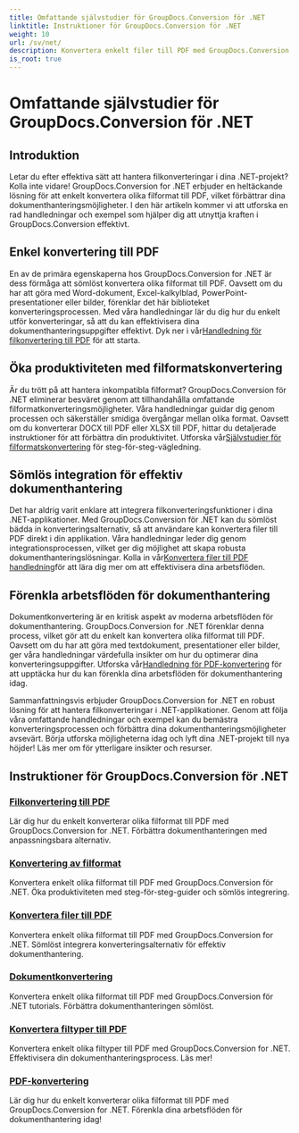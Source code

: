 ```yaml
---
title: Omfattande självstudier för GroupDocs.Conversion för .NET
linktitle: Instruktioner för GroupDocs.Conversion för .NET
weight: 10
url: /sv/net/
description: Konvertera enkelt filer till PDF med GroupDocs.Conversion för .NET. Effektivisera dokumenthanteringen med anpassningsbara alternativ. #GroupDocs.Conversion
is_root: true
---
```


# Omfattande självstudier för GroupDocs.Conversion för .NET


## Introduktion

Letar du efter effektiva sätt att hantera filkonverteringar i dina .NET-projekt? Kolla inte vidare! GroupDocs.Conversion for .NET erbjuder en heltäckande lösning för att enkelt konvertera olika filformat till PDF, vilket förbättrar dina dokumenthanteringsmöjligheter. I den här artikeln kommer vi att utforska en rad handledningar och exempel som hjälper dig att utnyttja kraften i GroupDocs.Conversion effektivt.

## Enkel konvertering till PDF

 En av de primära egenskaperna hos GroupDocs.Conversion for .NET är dess förmåga att sömlöst konvertera olika filformat till PDF. Oavsett om du har att göra med Word-dokument, Excel-kalkylblad, PowerPoint-presentationer eller bilder, förenklar det här biblioteket konverteringsprocessen. Med våra handledningar lär du dig hur du enkelt utför konverteringar, så att du kan effektivisera dina dokumenthanteringsuppgifter effektivt. Dyk ner i vår[Handledning för filkonvertering till PDF](./file-conversion-to-pdf/) för att starta.

## Öka produktiviteten med filformatskonvertering

Är du trött på att hantera inkompatibla filformat? GroupDocs.Conversion för .NET eliminerar besväret genom att tillhandahålla omfattande filformatkonverteringsmöjligheter. Våra handledningar guidar dig genom processen och säkerställer smidiga övergångar mellan olika format. Oavsett om du konverterar DOCX till PDF eller XLSX till PDF, hittar du detaljerade instruktioner för att förbättra din produktivitet. Utforska vår[Självstudier för filformatskonvertering](./file-format-conversion-tutorials/) för steg-för-steg-vägledning.

## Sömlös integration för effektiv dokumenthantering

 Det har aldrig varit enklare att integrera filkonverteringsfunktioner i dina .NET-applikationer. Med GroupDocs.Conversion för .NET kan du sömlöst bädda in konverteringsalternativ, så att användare kan konvertera filer till PDF direkt i din applikation. Våra handledningar leder dig genom integrationsprocessen, vilket ger dig möjlighet att skapa robusta dokumenthanteringslösningar. Kolla in vår[Konvertera filer till PDF handledning](./convert-files-to-pdf/)för att lära dig mer om att effektivisera dina arbetsflöden.

## Förenkla arbetsflöden för dokumenthantering

 Dokumentkonvertering är en kritisk aspekt av moderna arbetsflöden för dokumenthantering. GroupDocs.Conversion for .NET förenklar denna process, vilket gör att du enkelt kan konvertera olika filformat till PDF. Oavsett om du har att göra med textdokument, presentationer eller bilder, ger våra handledningar värdefulla insikter om hur du optimerar dina konverteringsuppgifter. Utforska vår[Handledning för PDF-konvertering](./pdf-conversion/) för att upptäcka hur du kan förenkla dina arbetsflöden för dokumenthantering idag.

Sammanfattningsvis erbjuder GroupDocs.Conversion for .NET en robust lösning för att hantera filkonverteringar i .NET-applikationer. Genom att följa våra omfattande handledningar och exempel kan du bemästra konverteringsprocessen och förbättra dina dokumenthanteringsmöjligheter avsevärt. Börja utforska möjligheterna idag och lyft dina .NET-projekt till nya höjder! Läs mer om för ytterligare insikter och resurser.
## Instruktioner för GroupDocs.Conversion för .NET
### [Filkonvertering till PDF](./file-conversion-to-pdf/)
Lär dig hur du enkelt konverterar olika filformat till PDF med GroupDocs.Conversion for .NET. Förbättra dokumenthanteringen med anpassningsbara alternativ.
### [Konvertering av filformat](./file-format-conversion-tutorials/)
Konvertera enkelt olika filformat till PDF med GroupDocs.Conversion för .NET. Öka produktiviteten med steg-för-steg-guider och sömlös integrering.
### [Konvertera filer till PDF](./convert-files-to-pdf/)
Konvertera enkelt olika filformat till PDF med GroupDocs.Conversion for .NET. Sömlöst integrera konverteringsalternativ för effektiv dokumenthantering.
### [Dokumentkonvertering](./document-conversion/)
Konvertera enkelt olika filformat till PDF med GroupDocs.Conversion för .NET tutorials. Förbättra dokumenthanteringen sömlöst.
### [Konvertera filtyper till PDF](./converting-file-types-to-pdf/)
Konvertera enkelt olika filtyper till PDF med GroupDocs.Conversion for .NET. Effektivisera din dokumenthanteringsprocess. Läs mer!
### [PDF-konvertering](./pdf-conversion/)
Lär dig hur du enkelt konverterar olika filformat till PDF med GroupDocs.Conversion for .NET. Förenkla dina arbetsflöden för dokumenthantering idag!
